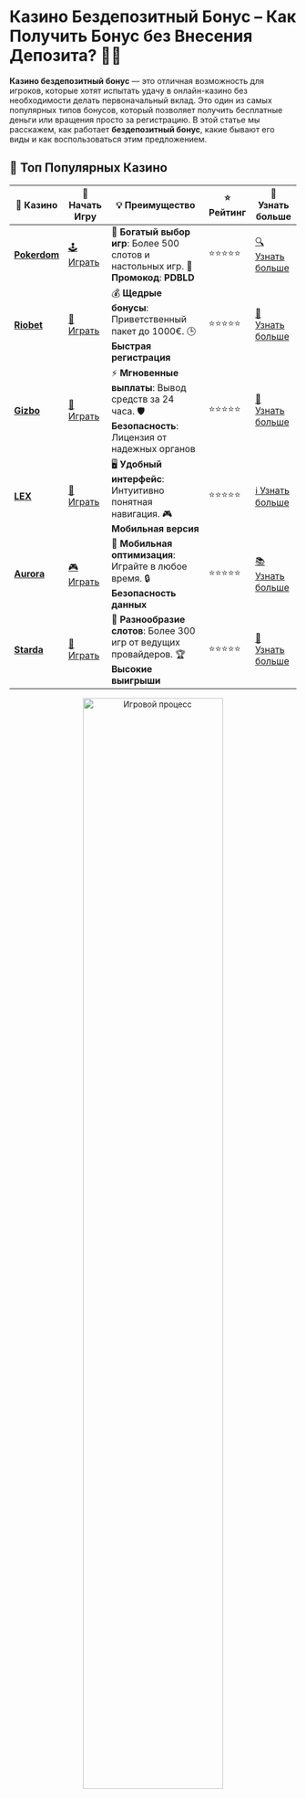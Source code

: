 # **Казино Бездепозитный Бонус** – Как Получить Бонус без Внесения Депозита? 🎁💸

**Казино бездепозитный бонус** — это отличная возможность для игроков, которые хотят испытать удачу в онлайн-казино без необходимости делать первоначальный вклад. Это один из самых популярных типов бонусов, который позволяет получить бесплатные деньги или вращения просто за регистрацию. В этой статье мы расскажем, как работает **бездепозитный бонус**, какие бывают его виды и как воспользоваться этим предложением.

## 🌟 Топ Популярных Казино

| 🎲 **Казино** | 🔗 **Начать Игру** | 💡 **Преимущество** | ⭐ **Рейтинг** | 🔗 **Узнать больше** |
|--------------|---------------------|---------------------|----------------|----------------------|
| [**Pokerdom**](https://brandplay.link/4k77v2yx) | [🕹️ Играть](https://brandplay.link/4k77v2yx) | 🎉 **Богатый выбор игр**: Более 500 слотов и настольных игр. 🎁 **Промокод**: **PDBLD** | ⭐⭐⭐⭐⭐ | [🔍 Узнать больше](https://brandplay.link/4k77v2yx) |
| [**Riobet**](https://brandplay.link/7xBLTPyj) | [🎰 Играть](https://brandplay.link/7xBLTPyj) | 💰 **Щедрые бонусы**: Приветственный пакет до 1000€. 🕒 **Быстрая регистрация** | ⭐⭐⭐⭐⭐ | [📖 Узнать больше](https://brandplay.link/7xBLTPyj) |
| [**Gizbo**](https://brandplay.link/bprXw4YV) | [🎲 Играть](https://brandplay.link/bprXw4YV) | ⚡ **Мгновенные выплаты**: Вывод средств за 24 часа. 🛡️ **Безопасность**: Лицензия от надежных органов | ⭐⭐⭐⭐⭐ | [📝 Узнать больше](https://brandplay.link/bprXw4YV) |
| [**LEX**](https://brandplay.link/zW4hdDFV) | [🤑 Играть](https://brandplay.link/zW4hdDFV) | 🖥️ **Удобный интерфейс**: Интуитивно понятная навигация. 🎮 **Мобильная версия** | ⭐⭐⭐⭐⭐ | [ℹ️ Узнать больше](https://brandplay.link/zW4hdDFV) |
| [**Aurora**](https://10trafic-stat2.com/click/668546556bcc6313411604bd/6766/13032/subaccount) | [🎮 Играть](https://10trafic-stat2.com/click/668546556bcc6313411604bd/6766/13032/subaccount) | 📱 **Мобильная оптимизация**: Играйте в любое время. 🔒 **Безопасность данных** | ⭐⭐⭐⭐⭐ | [📚 Узнать больше](https://10trafic-stat2.com/click/668546556bcc6313411604bd/6766/13032/subaccount) |
| [**Starda**](https://brandplay.link/fB7xwRFL) | [🎯 Играть](https://brandplay.link/fB7xwRFL) | 🎰 **Разнообразие слотов**: Более 300 игр от ведущих провайдеров. 🏆 **Высокие выигрыши** | ⭐⭐⭐⭐⭐ | [🔎 Узнать больше](https://brandplay.link/fB7xwRFL) |

<div align="center">
    <img src="https://i.pinimg.com/originals/1d/b3/25/1db325483acbe642c6d4e6fdd73a4988.gif" alt="Игровой процесс" width="70%">
</div>

## 💎 Лучшие Бонусы и Акции

| 🎲 **Казино** | 🔗 **Начать Игру** | 💡 **Преимущество** | ⭐ **Рейтинг** | 🔗 **Узнать больше** |
|--------------|---------------------|---------------------|----------------|----------------------|
| [**Kometa**](https://brandplay.link/8ZymQJV8) | [🎰 Играть](https://brandplay.link/8ZymQJV8) | 🎁 **Эксклюзивные бонусы**: Регулярные акции и промо. 🔄 **Программы лояльности** | ⭐⭐⭐⭐☆ | [🔍 Узнать больше](https://brandplay.link/8ZymQJV8) |
| [**R7**](https://brandplay.link/bMd3Yjsw) | [🕹️ Играть](https://brandplay.link/bMd3Yjsw) | 🕒 **Круглосуточная поддержка**: Всегда на связи. 💸 **Высокие лимиты** | ⭐⭐⭐⭐☆ | [📖 Узнать больше](https://brandplay.link/bMd3Yjsw) |
| [**7K**](https://brandplay.link/BvQyFShp) | [🎲 Играть](https://brandplay.link/BvQyFShp) | 🌟 **Эксклюзивные бонусы**: Только для VIP игроков. 🎉 **Сезонные акции** | ⭐⭐⭐⭐☆ | [📝 Узнать больше](https://brandplay.link/BvQyFShp) |
| [**Kent**](https://brandplay.link/Fv2WP3js) | [🤑 Играть](https://brandplay.link/Fv2WP3js) | 📈 **Высокий RTP**: Более 98%. 💼 **Профессиональная поддержка** | ⭐⭐⭐⭐☆ | [ℹ️ Узнать больше](https://brandplay.link/Fv2WP3js) |
| [**1Xslots**](https://brandplay.link/hSB1khtr) | [🎮 Играть](https://brandplay.link/hSB1khtr) | 🎉 **Множество акций**: Еженедельные бонусы и турниры. 🛡️ **Безопасность** | ⭐⭐⭐⭐☆ | [📚 Узнать больше](https://brandplay.link/hSB1khtr) |
| [**Gama**](https://brandplay.link/j6NMKsDz) | [🎯 Играть](https://brandplay.link/j6NMKsDz) | 🔍 **Интуитивный интерфейс**: Легкость использования. 🏅 **Престижные турниры** | ⭐⭐⭐⭐☆ | [🔎 Узнать больше](https://brandplay.link/j6NMKsDz) |

<div align="center">
    <img src="https://i.pinimg.com/originals/1d/b3/25/1db325483acbe642c6d4e6fdd73a4988.gif" alt="Игровой процесс" width="70%">
</div>

## 🚀 Быстрые Выигрыши и Поддержка

| 🎲 **Казино** | 🔗 **Начать Игру** | 💡 **Преимущество** | ⭐ **Рейтинг** | 🔗 **Узнать больше** |
|--------------|---------------------|---------------------|----------------|----------------------|
| [**Onion**](https://brandplay.link/zBGRVpQ9) | [🎰 Играть](https://brandplay.link/zBGRVpQ9) | 🤑 **Низкие ставки**: Идеально для начинающих. 🔄 **Быстрые выводы** | ⭐⭐⭐⭐☆ | [🔍 Узнать больше](https://brandplay.link/zBGRVpQ9) |
| [**Чемпион**](https://temon-gter.cfd/go/lRq?p80412p304504pcc44t17455) | [🕹️ Играть](https://temon-gter.cfd/go/lRq?p80412p304504pcc44t17455) | 🏅 **Лояльная программа**: Награды за активность. 🎁 **Ежемесячные бонусы** | ⭐⭐⭐⭐☆ | [📖 Узнать больше](https://temon-gter.cfd/go/lRq?p80412p304504pcc44t17455) |
| [**Vavada**](https://vavadapartner.pro/?promo=ea5c9275-6854-4505-94fc-95ab18221945-linkb2) | [🎲 Играть](https://vavadapartner.pro/?promo=ea5c9275-6854-4505-94fc-95ab18221945-linkb2) | 🚀 **Быстрая регистрация**: Начните играть мгновенно. 🔐 **Безопасные транзакции** | ⭐⭐⭐⭐☆ | [📝 Узнать больше](https://vavadapartner.pro/?promo=ea5c9275-6854-4505-94fc-95ab18221945-linkb2) |
| [**Friends**](https://gofriends.kim/linkb2) | [🤑 Играть](https://gofriends.kim/linkb2) | 🤝 **Социальные игры**: Играйте с друзьями. 🌐 **Мультиплатформенность** | ⭐⭐⭐⭐☆ | [ℹ️ Узнать больше](https://gofriends.kim/linkb2) |
| [**1WIN**](https://brandplay.link/smXVpBbG) | [🎮 Играть](https://brandplay.link/smXVpBbG) | 🏆 **Спортивные ставки**: Широкий выбор видов спорта. 💵 **Высокие коэффициенты** | ⭐⭐⭐⭐☆ | [📚 Узнать больше](https://brandplay.link/smXVpBbG) |
| [**Drip**](https://drp-ircp01.com/c07e6a3db) | [🎯 Играть](https://drp-ircp01.com/c07e6a3db) | 🌐 **Инновационные игры**: Новейшие игровые технологии. 🛡️ **Высокая безопасность** | ⭐⭐⭐⭐☆ | [🔎 Узнать больше](https://drp-ircp01.com/c07e6a3db) |
| [**JoyCasino**](https://rpc30.call2me.pro/?/ru/registration?apkpop=0&partner=p24970p3291217pc98f) | [🎰 Играть](https://rpc30.call2me.pro/?/ru/registration?apkpop=0&partner=p24970p3291217pc98f) | 🎁 **Приятные бонусы**: Ежедневные акции и подарки. 🕹️ **Разнообразие игр** | ⭐⭐⭐⭐☆ | [🔍 Узнать больше](https://rpc30.call2me.pro/?/ru/registration?apkpop=0&partner=p24970p3291217pc98f) |

<div align="center">
    <img src="https://i.pinimg.com/originals/1d/b3/25/1db325483acbe642c6d4e6fdd73a4988.gif" alt="Игровой процесс" width="70%">
</div>
---

✨ **Выбирайте лучшее казино для себя и наслаждайтесь игрой! Удачи!** ✨


**Казино бездепозитный бонус** — это шанс начать играть без риска для своего бюджета, наслаждаясь игровым процессом и имея шанс выиграть реальные деньги. Давайте подробнее разберемся, что такое этот бонус и как им воспользоваться.

## Что Такое **Казино Бездепозитный Бонус** и Как Он Работает? 🎰🔑

**Казино бездепозитный бонус** — это бонус, который предоставляется новым игрокам без необходимости вносить депозит на игровой счет. Этот бонус может быть в виде бесплатных денег или фриспинов, которые можно использовать для игры на различных слотах и других играх казино.

### Виды **Казино Бездепозитных Бонусов**:
- **Бесплатные деньги** — игрокам начисляются определенные суммы, которые можно использовать для ставок в казино.
- **Бесплатные вращения (фриспины)** — начисляются бесплатные вращения на определенные слоты, и все выигрыши от этих вращений можно вывести.
- **Бонусы за регистрацию** — просто за создание аккаунта, не совершая депозит, игроки могут получить бонусные средства.

### Как работает **бездепозитный бонус**?
1. **Регистрация** — чтобы получить бонус, необходимо зарегистрироваться на сайте казино.
2. **Активировать бонус** — после регистрации вам нужно ввести промокод (если требуется) или сразу получить бонусные средства.
3. **Игра** — используйте бонус для игры на различных слотах, настольных играх или видеопокере.
4. **Выигрыши** — все выигрыши от бонуса могут быть выведены, если выполнены условия по вейджеру.

## Преимущества **Казино Бездепозитного Бонуса** 🎉💎

**Казино бездепозитный бонус** имеет несколько ключевых преимуществ, которые делают его привлекательным для новых игроков. Это идеальный способ начать играть без риска и увидеть, как работают игры казино.

### 1. **Отсутствие Риска для Игрока** 🛡️💵

Главное преимущество **козино бездепозитного бонуса** — это отсутствие необходимости вносить собственные деньги. Вы можете начать играть, не рискуя своими средствами, и при этом иметь шанс на крупный выигрыш.

#### Почему это важно:
- **Никаких вложений** — вы получаете возможность играть без вложений.
- **Опыт без риска** — можно освоить игру и понять, как работает казино, без финансовых потерь.

### 2. **Шанс на Выигрыш Реальных Денег** 💰🎰

Несмотря на то что бонусы предоставляются без депозита, выигрыши, полученные с их помощью, могут быть реальными деньгами. Это отличный способ попробовать свои силы в казино, не рискуя собственными средствами.

#### Преимущества выигрыша:
- **Вывод выигрышей** — все выигранные деньги можно вывести на карту или кошелек.
- **Неограниченные возможности** — бонус можно использовать для игры в различные игры и слоты.

### 3. **Доступность для Новых Игроков** 🌍💥

**Казино бездепозитный бонус** предназначен в основном для новых игроков, которые только зарегистрировались на платформе. Это возможность для казино привлечь новых пользователей, а для игроков — попробовать игры без обязательных затрат.

#### Преимущества для новичков:
- **Простой процесс регистрации** — получение бонуса занимает несколько минут.
- **Приятный старт** — возможность начать игру с бонусами без финансовых вложений.

## Как Получить **Казино Бездепозитный Бонус**? 🎯🎉

Получить **к Казино бездепозитный бонус** проще простого. Чтобы воспользоваться этим предложением, нужно пройти несколько простых шагов.

### Шаги для получения бонуса:
1. **Выберите казино** — выберите надежную платформу, которая предлагает бездепозитные бонусы.
2. **Зарегистрируйтесь** — создайте аккаунт и подтвердите свою личность (если требуется).
3. **Получите бонус** — бонусные средства или фриспины начисляются автоматически или с помощью промокода.
4. **Играй и выигрывай** — используйте бонус для игры на различных играх и получайте реальные деньги.

### Важные моменты:
- **Условия по вейджеру** — большинство казино требует от игроков выполнить определенные условия по вейджеру, прежде чем они смогут вывести выигрыш.
- **Ограничения по времени** — бонусы могут иметь срок действия, поэтому не забывайте использовать их вовремя.

## Заключение 🎰💸

**Казино бездепозитный бонус** — это отличная возможность для новичков начать играть в онлайн-казино без риска для своего бюджета. Вы можете испытать удачу, не внося собственные деньги, и при этом выиграть реальные деньги! Не упустите шанс воспользоваться этим предложением и начать свое путешествие в мир азартных игр с бонусом! 🚀🎉

---

Присоединяйтесь к миру **к Казино бездепозитного бонуса** и начните выигрывать прямо сейчас! 🍀🎰
